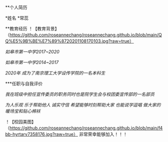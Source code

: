 **个人简历

*姓名
*常蕊

**教育经历
！【教育背景】（https://github.com/roseannechang/roseannechang.github.io/blob/main/QQ%E5%9B%BE%E7%89%8720201108170103.jpg?raw=true）


*如皋市第一中学2017~2020*

*如皋市第一中学2014~2017*

*2020年 成为了南京理工大学设传学院的一名本科生*


***任职与自我评价

*我在班级中担任宣传委员的职务同时也是院学生会与校团委宣传部的一名部员*

*为人乐观 乐于帮助他人 诚实守信 希望能够时刻帮助大家 也能说学逗唱 做大家的暖场宝和贴心棉袄*

！【校园美图】（https://github.com/roseannechang/roseannechang.github.io/blob/main/f4bb-hyrtarv7358176.jpg?raw=true）
非常荣幸能够加入！！！










